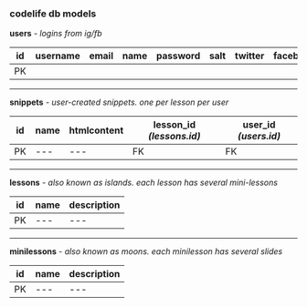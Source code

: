 ### codelife db models

**users** - *logins from ig/fb*

| id | username | email | name | password | salt | twitter | facebook | instagram | createdAt | updatedAt |
| --- | --- | --- | --- | --- | --- | --- | --- | --- | --- | --- |
| PK | | | | | | | | | | |

---

**snippets** - *user-created snippets. one per lesson per user*

| id | name | htmlcontent | lesson_id *(lessons.id)* | user_id *(users.id)* | 
| --- | --- | --- | --- | --- |
| PK | --- | --- | FK | FK |

---

**lessons** - *also known as islands. each lesson has several mini-lessons*

| id | name | description | 
| --- | --- | --- | 
| PK | --- | --- |

---

**minilessons** - *also known as moons. each minilesson has several slides*

| id | name | description | 
| --- | --- | --- | 
| PK | --- | --- |